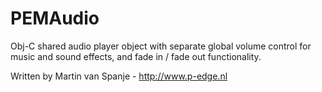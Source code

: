 # PEMAudio
Obj-C shared audio player object with separate global volume control for music and sound effects, and fade in / fade out functionality.

Written by Martin van Spanje - http://www.p-edge.nl
